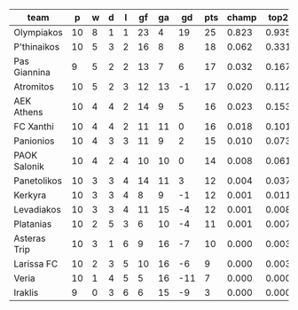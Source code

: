 |     team     | p  | w | d | l | gf | ga | gd  | pts | champ | top2  | top3  | top4  |  5-7  | bot4  | bot3  | bot2  |
|--------------|----|---|---|---|----|----|-----|-----|-------|-------|-------|-------|-------|-------|-------|-------|
| Olympiakos   | 10 | 8 | 1 | 1 | 23 |  4 |  19 |  25 | 0.823 | 0.935 | 0.970 | 0.987 | 0.012 | 0.000 | 0.000 | 0.000|
| P'thinaikos  | 10 | 5 | 3 | 2 | 16 |  8 |   8 |  18 | 0.062 | 0.331 | 0.515 | 0.654 | 0.232 | 0.008 | 0.003 | 0.002|
| Pas Giannina |  9 | 5 | 2 | 2 | 13 |  7 |   6 |  17 | 0.032 | 0.167 | 0.313 | 0.438 | 0.313 | 0.024 | 0.010 | 0.004|
| Atromitos    | 10 | 5 | 2 | 3 | 12 | 13 |  -1 |  17 | 0.020 | 0.112 | 0.229 | 0.349 | 0.318 | 0.040 | 0.019 | 0.006|
| AEK Athens   | 10 | 4 | 4 | 2 | 14 |  9 |   5 |  16 | 0.023 | 0.153 | 0.282 | 0.407 | 0.310 | 0.032 | 0.014 | 0.005|
| FC Xanthi    | 10 | 4 | 4 | 2 | 11 | 11 |   0 |  16 | 0.018 | 0.101 | 0.209 | 0.321 | 0.319 | 0.048 | 0.024 | 0.010|
| Panionios    | 10 | 4 | 3 | 3 | 11 |  9 |   2 |  15 | 0.010 | 0.073 | 0.162 | 0.265 | 0.319 | 0.066 | 0.032 | 0.013|
| PAOK Salonik | 10 | 4 | 2 | 4 | 10 | 10 |   0 |  14 | 0.008 | 0.061 | 0.143 | 0.238 | 0.309 | 0.074 | 0.036 | 0.013|
| Panetolikos  | 10 | 3 | 3 | 4 | 14 | 11 |   3 |  12 | 0.004 | 0.037 | 0.086 | 0.149 | 0.257 | 0.139 | 0.078 | 0.036|
| Kerkyra      | 10 | 3 | 3 | 4 |  8 |  9 |  -1 |  12 | 0.001 | 0.011 | 0.031 | 0.063 | 0.172 | 0.262 | 0.169 | 0.086|
| Levadiakos   | 10 | 3 | 3 | 4 | 11 | 15 |  -4 |  12 | 0.001 | 0.008 | 0.026 | 0.049 | 0.136 | 0.326 | 0.216 | 0.113|
| Platanias    | 10 | 2 | 5 | 3 |  6 | 10 |  -4 |  11 | 0.001 | 0.007 | 0.019 | 0.039 | 0.126 | 0.349 | 0.234 | 0.122|
| Asteras Trip | 10 | 3 | 1 | 6 |  9 | 16 |  -7 |  10 | 0.000 | 0.003 | 0.010 | 0.023 | 0.087 | 0.484 | 0.348 | 0.210|
| Larissa FC   | 10 | 2 | 3 | 5 | 10 | 16 |  -6 |   9 | 0.000 | 0.003 | 0.007 | 0.014 | 0.066 | 0.537 | 0.401 | 0.248|
| Veria        | 10 | 1 | 4 | 5 |  5 | 16 | -11 |   7 | 0.000 | 0.000 | 0.001 | 0.004 | 0.016 | 0.770 | 0.661 | 0.506|
| Iraklis      |  9 | 0 | 3 | 6 |  6 | 15 |  -9 |   3 | 0.000 | 0.000 | 0.001 | 0.002 | 0.011 | 0.839 | 0.753 | 0.626|
